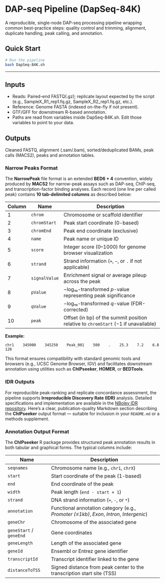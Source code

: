 # DAP-seq Pipeline (DapSeq-84K)

A reproducible, single-node DAP-seq processing pipeline wrapping common best-practice steps:
quality control and trimming, alignment, duplicate handling, peak calling, and annotation.

## Quick Start

```bash
# Run the pipeline
bash DapSeq-84K.sh
```
---

## Inputs
- Reads: Paired-end FASTQ(.gz); replicate layout expected by the script (e.g., SampleX_R1_rep1.fq.gz, SampleX_R2_rep1.fq.gz, etc.).
- Reference: Genome FASTA (indexed on-the-fly if not present).
- GTF/GFF for downstream R-based annotation.
- Paths are read from variables inside DapSeq-84K.sh. Edit those variables to point to your data.


## Outputs
Cleaned FASTQ, alignment (.sam/.bam), sorted/deduplicated BAMs, peak calls (MACS2), peaks and annotation tables.

### Narrow Peaks Format

The **NarrowPeak** file format is an extended **BED6 + 4** convention, widely produced by **MACS2** for narrow-peak assays such as DAP-seq, ChIP-seq, and transcription-factor binding analyses.
Each record (one line per called peak) contains **10 tab-delimited columns** as described below:

| **Column** | **Name**      | **Description**                                                                    |
| ---------- | ------------- | ---------------------------------------------------------------------------------- |
| 1          | `chrom`       | Chromosome or scaffold identifier                                                  |
| 2          | `chromStart`  | Peak start coordinate (0-based)                                                    |
| 3          | `chromEnd`    | Peak end coordinate (exclusive)                                                    |
| 4          | `name`        | Peak name or unique ID                                                             |
| 5          | `score`       | Integer score (0–1000) for genome browser visualization                            |
| 6          | `strand`      | Strand information (`+`, `−`, or `.` if not applicable)                            |
| 7          | `signalValue` | Enrichment signal or average pileup across the peak                                |
| 8          | `pValue`      | −log₁₀-transformed *p*-value representing peak significance                        |
| 9          | `qValue`      | −log₁₀-transformed *q*-value (FDR-corrected)                                       |
| 10         | `peak`        | Offset (in bp) of the summit position relative to `chromStart` (−1 if unavailable) |

**Example:**

```text
chr1    345000    345250    Peak_001    500    .    25.3    7.2    6.8    120
```

This format ensures compatibility with standard genomic tools and browsers (e.g., UCSC Genome Browser, IGV) and facilitates downstream annotation using utilities such as **ChIPseeker**, **HOMER**, or **BEDTools**.


### IDR Outputs

For reproducible peak-ranking and replicate concordance assessment, the pipeline supports **Irreproducible Discovery Rate (IDR)** analysis.
Detailed specifications and implementation are available in the [NBoley IDR repository](https://github.com/nboley/idr).
 Here’s a clear, publication-quality Markdown section describing the **ChIPseeker** output format — suitable for inclusion in your `README.md` or a methods supplement.

### Annotation Output Format

The **ChIPseeker** R package provides structured peak annotation results in both tabular and graphical forms.
The typical columns include:

| **Name**                | **Description**                                                                          |
| ----------------------- | ---------------------------------------------------------------------------------------- |
| `seqnames`              | Chromosome name (e.g., `chr1`, `chrX`)                                                   |
| `start`                 | Start coordinate of the peak (1-based)                                                   |
| `end`                   | End coordinate of the peak                                                               |
| `width`                 | Peak length (`end - start + 1`)                                                          |
| `strand`                | DNA strand information (`+`, `-`, or `*`)                                                |
| `annotation`            | Functional annotation category (e.g., *Promoter (≤1kb)*, *Exon*, *Intron*, *Intergenic*) |
| `geneChr`               | Chromosome of the associated gene                                                        |
| `geneStart` / `geneEnd` | Gene coordinates                                                                         |
| `geneLength`            | Length of the associated gene                                                            |
| `geneId`                | Ensembl or Entrez gene identifier                                                        |
| `transcriptId`          | Transcript identifier linked to the gene                                                 |
| `distanceToTSS`         | Signed distance from peak center to the transcription start site (TSS)                   |
